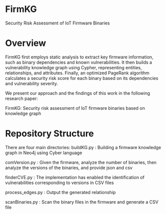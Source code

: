 # FirmKG
Security Risk Assessment of IoT Firmware Binaries

# Overview
FirmKG first employs static analysis to extract key firmware information, such as binary dependencies and known vulnerabilities. It then builds a vulnerability knowledge graph using Cypher, representing entities, relationships, and attributes. Finally, an optimized PageRank algorithm calculates a security risk score for each binary based on its dependencies and vulnerability severity.


We present our approach and the findings of this work in the following research paper:

FirmKG: Security risk assessment of IoT firmware binaries based on knowledge graph

# Repository Structure
There are four main directories:
buildKG.py : Building a firmware knowledge graph in Neo4j using Cyber language

comVersion.py : Given the firmware, analyze the number of binaries, then analyze the versions of the binaries, and provide json and csv

finderCVE.py : The implementation has enabled the identification of vulnerabilities corresponding to versions in CSV files

process_edges.py : Output the generated relationship

scanBinaries.py : Scan the binary files in the firmware and generate a CSV file

